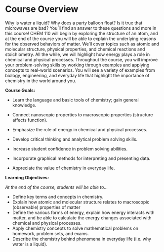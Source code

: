 # Course Overview

Why is water a liquid?  Why does a party balloon float?  Is it true that microwaves are bad?  You’ll find an answer to these questions and more in this course!  CHEM 110 will begin by exploring the structure of an atom, and at the end of the course you will be able to explain the underlying reasons for the observed behaviors of matter.  We’ll cover topics such as atomic and molecular structure, physical properties, and chemical reactions and stoichiometry.  All the while, we will highlight how energy plays a role in chemical and physical processes. Throughout the course, you will improve your problem-solving skills by working through examples and applying concepts to real-world scenarios.  You will see a variety of examples from biology, engineering, and everyday life that highlight the importance of chemistry in the world around you.

**Course Goals:**
* Learn the language and basic tools of chemistry; gain general knowledge.

* Connect nanoscopic properties to macroscopic properties (structure affects function).

* Emphasize the role of energy in chemical and physical processes.

* Develop critical thinking and analytical problem solving skills.

* Increase student confidence in problem solving abilities.

* Incorporate graphical methods for interpreting and presenting data.

* Appreciate the value of chemistry in everyday life.


**Learning Objectives:**

_At the end of the course, students will be able to..._
* Define key terms and concepts in chemistry.
* Explain how atomic and molecular structure relates to macroscopic (observable) properties of matter
* Define the various forms of energy, explain how energy interacts with matter, and be able to calculate the energy changes associated with chemical and physical processes.
* Apply chemistry concepts to solve mathematical problems on homework, problem sets, and exams.
* Describe the chemistry behind phenomena in everyday life (i.e. why water is a liquid).
